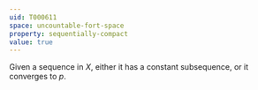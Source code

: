 ```yaml
---
uid: T000611
space: uncountable-fort-space
property: sequentially-compact
value: true
---
```

Given a sequence in $X$, either it has a constant subsequence, or it converges to $p$.

